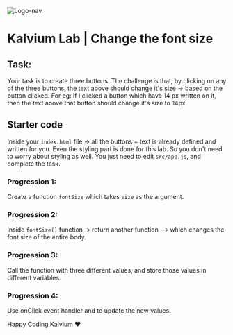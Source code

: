 ![Logo-nav](https://s3.ap-south-1.amazonaws.com/kalvi-education.github.io/front-end-web-development/Kalvium-Logo.png)

# Kalvium Lab | Change the font size

## Task:

Your task is to create three buttons. The challenge is that, by clicking on any of the three buttons, the text above should change it's size -> based on the button clicked. For eg: if I clicked a button which have 14 px written on it, then the text above that button should change it's size to 14px.

## Starter code

Inside your `index.html` file -> all the buttons + text is already defined and written for you. Even the styling part is done for this lab. So you don't need to worry about styling as well.
You just need to edit `src/app.js`, and complete the task.

### Progression 1:

Create a function `fontSize` which takes `size` as the argument.

### Progression 2:

Inside `fontSize()` function -> return another function --> which changes the font size of the entire body.

### Progression 3:

Call the function with three different values, and store those values in different variables.

### Progression 4:

Use onClick event handler and to update the new values.

Happy Coding Kalvium ❤️
